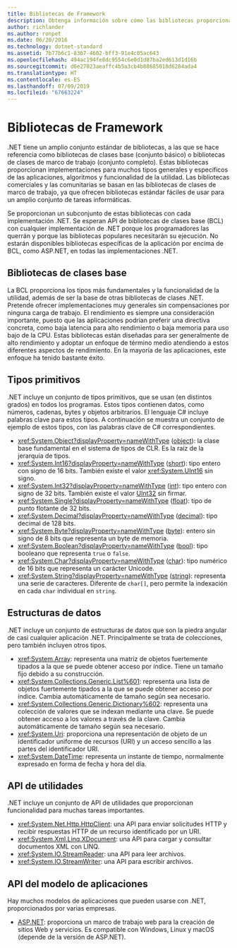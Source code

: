 ```yaml
---
title: Bibliotecas de Framework
description: Obtenga información sobre cómo las bibliotecas proporcionan implementaciones para muchos tipos generales y específicos de las aplicaciones, algoritmos y funcionalidad de la utilidad.
author: richlander
ms.author: ronpet
ms.date: 06/20/2016
ms.technology: dotnet-standard
ms.assetid: 7b77b6c1-8367-4602-bff3-91e4c05ac643
ms.openlocfilehash: 494ac194fe8dc9554c6e0d1d87ba2ed613d1d16b
ms.sourcegitcommit: d6e27023aeaffc4b5a3cb4b88685018d6284ada4
ms.translationtype: HT
ms.contentlocale: es-ES
ms.lasthandoff: 07/09/2019
ms.locfileid: "67663224"
---
```

# <a name="framework-libraries"></a>Bibliotecas de Framework

.NET tiene un amplio conjunto estándar de bibliotecas, a las que se hace referencia como bibliotecas de clases base (conjunto básico) o bibliotecas de clases de marco de trabajo (conjunto completo). Estas bibliotecas proporcionan implementaciones para muchos tipos generales y específicos de las aplicaciones, algoritmos y funcionalidad de la utilidad. Las bibliotecas comerciales y las comunitarias se basan en las bibliotecas de clases de marco de trabajo, ya que ofrecen bibliotecas estándar fáciles de usar para un amplio conjunto de tareas informáticas.

Se proporcionan un subconjunto de estas bibliotecas con cada implementación .NET. Se esperan API de bibliotecas de clases base (BCL) con cualquier implementación de .NET porque los programadores las querrán y porque las bibliotecas populares necesitarán su ejecución. No estarán disponibles bibliotecas específicas de la aplicación por encima de BCL, como ASP.NET, en todas las implementaciones .NET.

## <a name="base-class-libraries"></a>Bibliotecas de clases base

La BCL proporciona los tipos más fundamentales y la funcionalidad de la utilidad, además de ser la base de otras bibliotecas de clases .NET. Pretende ofrecer implementaciones muy generales sin compensaciones por ninguna carga de trabajo. El rendimiento es siempre una consideración importante, puesto que las aplicaciones podrían preferir una directiva concreta, como baja latencia para alto rendimiento o baja memoria para uso bajo de la CPU. Estas bibliotecas están diseñadas para ser generalmente de alto rendimiento y adoptar un enfoque de término medio atendiendo a estos diferentes aspectos de rendimiento. En la mayoría de las aplicaciones, este enfoque ha tenido bastante éxito.

## <a name="primitive-types"></a>Tipos primitivos

.NET incluye un conjunto de tipos primitivos, que se usan (en distintos grados) en todos los programas. Estos tipos contienen datos, como números, cadenas, bytes y objetos arbitrarios. El lenguaje C# incluye palabras clave para estos tipos. A continuación se muestra un conjunto de ejemplo de estos tipos, con las palabras clave de C# correspondientes.

* <xref:System.Object?displayProperty=nameWithType> ([object](../csharp/language-reference/keywords/object.md)): la clase base fundamental en el sistema de tipos de CLR. Es la raíz de la jerarquía de tipos.
* <xref:System.Int16?displayProperty=nameWithType> ([short](../csharp/language-reference/builtin-types/integral-numeric-types.md)): tipo entero con signo de 16 bits. También existe el valor <xref:System.UInt16> sin signo.
* <xref:System.Int32?displayProperty=nameWithType> ([int](../csharp/language-reference/builtin-types/integral-numeric-types.md)): tipo entero con signo de 32 bits. También existe el valor [UInt32](../csharp/language-reference/builtin-types/integral-numeric-types.md) sin firmar.
* <xref:System.Single?displayProperty=nameWithType> ([float](../csharp/language-reference/builtin-types/floating-point-numeric-types.md)): tipo de punto flotante de 32 bits.
* <xref:System.Decimal?displayProperty=nameWithType> ([decimal](../csharp/language-reference/builtin-types/floating-point-numeric-types.md)): tipo decimal de 128 bits.
* <xref:System.Byte?displayProperty=nameWithType> ([byte](../csharp/language-reference/builtin-types/integral-numeric-types.md)): entero sin signo de 8 bits que representa un byte de memoria.
* <xref:System.Boolean?displayProperty=nameWithType> ([bool](../csharp/language-reference/keywords/bool.md)): tipo booleano que representa `true` o `false`.
* <xref:System.Char?displayProperty=nameWithType> ([char](../csharp/language-reference/keywords/char.md)): tipo numérico de 16 bits que representa un carácter Unicode.
* <xref:System.String?displayProperty=nameWithType> ([string](../csharp/language-reference/keywords/string.md)): representa una serie de caracteres. Diferente de `char[]`, pero permite la indexación en cada `char` individual en `string`.

## <a name="data-structures"></a>Estructuras de datos

.NET incluye un conjunto de estructuras de datos que son la piedra angular de casi cualquier aplicación .NET. Principalmente se trata de colecciones, pero también incluyen otros tipos.

* <xref:System.Array>: representa una matriz de objetos fuertemente tipados a la que se puede obtener acceso por índice. Tiene un tamaño fijo debido a su construcción.
* <xref:System.Collections.Generic.List%601>: representa una lista de objetos fuertemente tipados a la que se puede obtener acceso por índice. Cambia automáticamente de tamaño según sea necesario.
* <xref:System.Collections.Generic.Dictionary%602>: representa una colección de valores que se indexan mediante una clave. Se puede obtener acceso a los valores a través de la clave. Cambia automáticamente de tamaño según sea necesario.
* <xref:System.Uri>: proporciona una representación de objeto de un identificador uniforme de recursos (URI) y un acceso sencillo a las partes del identificador URI.
* <xref:System.DateTime>: representa un instante de tiempo, normalmente expresado en forma de fecha y hora del día.

## <a name="utility-apis"></a>API de utilidades

.NET incluye un conjunto de API de utilidades que proporcionan funcionalidad para muchas tareas importantes.

* <xref:System.Net.Http.HttpClient>: una API para enviar solicitudes HTTP y recibir respuestas HTTP de un recurso identificado por un URI.
* <xref:System.Xml.Linq.XDocument>: una API para cargar y consultar documentos XML con LINQ.
* <xref:System.IO.StreamReader>: una API para leer archivos. 
* <xref:System.IO.StreamWriter>: una API para escribir archivos.

## <a name="app-model-apis"></a>API del modelo de aplicaciones

Hay muchos modelos de aplicaciones que pueden usarse con .NET, proporcionados por varias empresas.

* [ASP.NET](https://www.asp.net): proporciona un marco de trabajo web para la creación de sitios Web y servicios. Es compatible con Windows, Linux y macOS (depende de la versión de ASP.NET).
